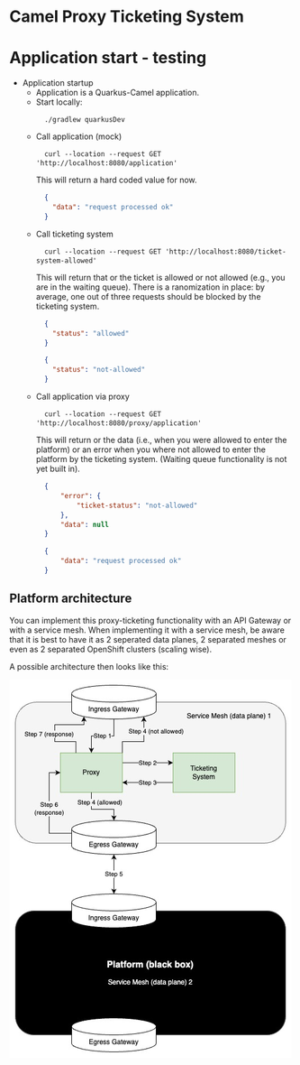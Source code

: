 # Camel Proxy Ticketing System

# Application start - testing
* Application startup
  * Application is a Quarkus-Camel application.
  * Start locally:
    ```shell
      ./gradlew quarkusDev
    ```
  * Call application (mock)
    ```shell
      curl --location --request GET 'http://localhost:8080/application'
    ```
    This will return a hard coded value for now.
    ```json
      {
        "data": "request processed ok"
      }
    ```
  * Call ticketing system
    ```shell
      curl --location --request GET 'http://localhost:8080/ticket-system-allowed'
    ```
    This will return that or the ticket is allowed or not allowed (e.g., you are in the waiting queue).
    There is a ranomization in place: by average, one out of three requests should be blocked by 
    the ticketing system.
    ```json
      {
        "status": "allowed"
      }
    ```
    ```json
      {
        "status": "not-allowed"
      }
    ```
  * Call application via proxy
    ```shell
      curl --location --request GET 'http://localhost:8080/proxy/application'
    ```
    This will return or the data (i.e., when you were allowed to enter the platform) or 
    an error when you where not allowed to enter the platform by the ticketing system.
    (Waiting queue functionality is not yet built in).
    ```json
      {
          "error": {
              "ticket-status": "not-allowed"
          },
          "data": null
      }
    ```
    ```json
      {
          "data": "request processed ok"
      }
    ```

## Platform architecture
You can implement this proxy-ticketing functionality with an API Gateway or with a service mesh. 
When implementing it with a service mesh, be aware that it is best to have it as 2 seperated data planes,
 2 separated meshes or even as 2 separated OpenShift clusters (scaling wise).

A possible architecture then looks like this:  

![Service Mesh Ticketing System Architecture](docs/ticketing_system_service_mesh.jpg)